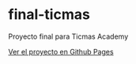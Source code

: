 # final-ticmas
Proyecto final para Ticmas Academy 

[Ver el proyecto en Github Pages](https://geraldineac.github.io/final-ticmas/)
